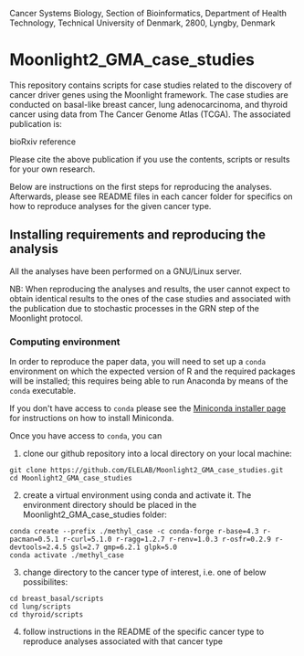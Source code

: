 
Cancer Systems Biology, Section of Bioinformatics, Department of Health Technology, Technical University of Denmark, 2800, Lyngby, Denmark

# Moonlight2_GMA_case_studies

This repository contains scripts for case studies related to the discovery of cancer driver genes using the Moonlight
framework. The case studies are conducted on basal-like breast cancer, lung adenocarcinoma, and thyroid cancer using 
data from The Cancer Genome Atlas (TCGA). The associated publication is:

bioRxiv reference

Please cite the above publication if you use the contents, scripts or results for your own research.

Below are instructions on the first steps for reproducing the analyses. Afterwards, please see README files in each 
cancer folder for specifics on how to reproduce analyses for the given cancer type.

## Installing requirements and reproducing the analysis

All the analyses have been performed on a GNU/Linux server.

NB: When reproducing the analyses and results, the user cannot expect to obtain identical results to the ones
of the case studies and associated with the publication due to stochastic processes in the GRN step of the Moonlight protocol. 

### Computing environment

In order to reproduce the paper data, you will need to set up a `conda` environment
on which the expected version of R and the required packages will be installed;
this requires being able to run Anaconda by means of the `conda` executable.

If you don't have access to `conda` please see the [Miniconda installer page](https://docs.conda.io/en/latest/miniconda.html) for instructions on how to install Miniconda.

Once you have access to `conda`, you can

1. clone our github repository into a local directory on your local machine:

```
git clone https://github.com/ELELAB/Moonlight2_GMA_case_studies.git
cd Moonlight2_GMA_case_studies
```

2. create a virtual environment using conda and activate it. 
The environment directory should be placed in the Moonlight2_GMA_case_studies folder:

```
conda create --prefix ./methyl_case -c conda-forge r-base=4.3 r-pacman=0.5.1 r-curl=5.1.0 r-ragg=1.2.7 r-renv=1.0.3 r-osfr=0.2.9 r-devtools=2.4.5 gsl=2.7 gmp=6.2.1 glpk=5.0
conda activate ./methyl_case
```

3. change directory to the cancer type of interest, i.e. one of below possibilites:

```
cd breast_basal/scripts
cd lung/scripts
cd thyroid/scripts
```

4. follow instructions in the README of the specific cancer type to reproduce analyses
associated with that cancer type


